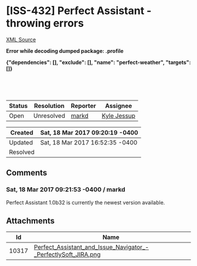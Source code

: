 # [ISS-432] Perfect Assistant - throwing errors

[XML Source](./xml/ISS-432.xml)
<p><p><b>Error while decoding dumped package: .profile</b></p>

<p><b>{"dependencies": [], "exclude": [], "name": "perfect-weather", "targets": []}</b></p>

<p> </p>

<p> </p></p>





Status|Resolution|Reporter|Assignee
------|----------|--------|--------
Open|Unresolved|[markd](markd)|[Kyle Jessup]($kjessup)





Created|Sat, 18 Mar 2017 09:20:19 -0400
-------|--------------
Updated|Sat, 18 Mar 2017 16:52:35 -0400
Resolved|


## Comments




### Sat, 18 Mar 2017 09:21:53 -0400 / markd 

<p><p>Perfect Assistant 1.0b32 is currently the newest version available.</p></p>

## Attachments





Id|Name
------|------------
10317|[Perfect_Assistant_and_Issue_Navigator_-_PerfectlySoft_JIRA.png](../attachment/10317/Perfect_Assistant_and_Issue_Navigator_-_PerfectlySoft_JIRA.png)

